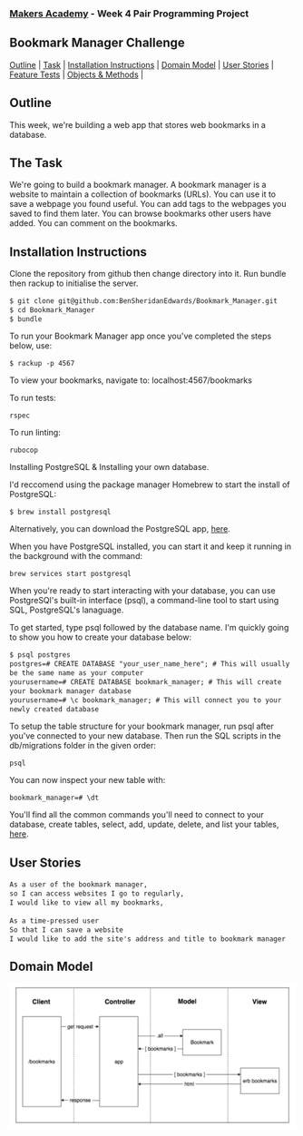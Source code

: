 
### [Makers Academy](http://www.makersacademy.com) - Week 4 Pair Programming Project

Bookmark Manager Challenge 
-

[Outline](#Outline) | [Task](#Task) | [Installation Instructions](#Installation) | [Domain Model](#Domain_Model) | [User Stories](#Story) | [Feature Tests](#Feature_Tests) | [Objects & Methods](#Methods) |


## <a name="Outline">Outline</a>
 
This week, we're building a web app that stores web bookmarks in a database.

## <a name="Task">The Task</a>

We're going to build a bookmark manager. A bookmark manager is a website to maintain a collection of bookmarks (URLs). You can use it to save a webpage you found useful. You can add tags to the webpages you saved to find them later. You can browse bookmarks other users have added. You can comment on the bookmarks.

## <a name="Installation">Installation Instructions</a>

Clone the repository from github then change directory into it. Run bundle then rackup to initialise the server.

```
$ git clone git@github.com:BenSheridanEdwards/Bookmark_Manager.git
$ cd Bookmark_Manager
$ bundle
```

To run your Bookmark Manager app once you've completed the steps below, use: 
```
$ rackup -p 4567
```

To view your bookmarks, navigate to: localhost:4567/bookmarks

To run tests:
```
rspec
```

To run linting: 

```
rubocop
```

Installing PostgreSQL & Installing your own database.

I'd reccomend using the package manager Homebrew to start the install of PostgreSQL:

```
$ brew install postgresql
```

Alternatively, you can download the PostgreSQL app, [here](https://postgresapp.com/).

When you have PostgreSQL installed, you can start it and keep it running in the background with the command: 

```
brew services start postgresql
```

When you're ready to start interacting with your database, you can use PostgreSQl's built-in interface (psql), a command-line tool to start using SQL, PostgreSQL's lanaguage. 

To get started, type psql followed by the database name. I'm quickly going to show you how to create your database below:

```
$ psql postgres
postgres=# CREATE DATABASE "your_user_name_here"; # This will usually be the same name as your computer
yourusername=# CREATE DATABASE bookmark_manager; # This will create your bookmark manager database
yourusername=# \c bookmark_manager; # This will connect you to your newly created database
```

To setup the table structure for your bookmark manager, run psql after you've connected to your new database. Then run the SQL scripts in the db/migrations folder in the given order:

```
psql
```

You can now inspect your new table with:

```
bookmark_manager=# \dt
```

You'll find all the common commands you'll need to connect to your database, create tables, select, add, update, delete, and list your tables, [here](http://www.postgresqltutorial.com/postgresql-cheat-sheet/).

## <a name="Story">User Stories</a>

```
As a user of the bookmark manager,
so I can access websites I go to regularly,
I would like to view all my bookmarks,

As a time-pressed user
So that I can save a website
I would like to add the site's address and title to bookmark manager
```

## <a name="Domain_Model">Domain Model</a>

![Model](https://raw.githubusercontent.com/BenSheridanEdwards/Bookmark_Manager/master/Domain%20Model.png)
